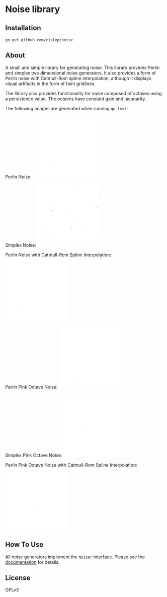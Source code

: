 # Noise library

## Installation

```
go get github.com/cjslep/noise
```

## About

A small and simple library for generating noise. This library provides Perlin
and simplex two dimensional noise generators. It also provides a form of Perlin
noise with Catmull-Rom spline interpolation, although it displays visual
artifacts in the form of faint gridlines.

The library also provides functionality for noise composed of octaves using a
persistence value. The octaves have constant gain and lacunarity.

The following images are generated when running `go test`:

Perlin Noise:
![Perlin Noise](perlin_test.png)

Simplex Noise:
![Simplex Noise](simplex_test.png)

Perlin Noise with Catmull-Rom Spline Interpolation:
![Perlin Noise with Catmull-Rom Spline Interpolation](perlin_spline_test.png)

Perlin Pink Octave Noise:
![Perlin Pink Octave Noise](octave_perlin_test.png)

Simplex Pink Octave Noise:
![Simplex Pink Octave Noise](octave_simplex_test.png)

Perlin Pink Octave Noise with Catmull-Rom Spline Interpolation:
![Perlin Pink Octave Noise with Catmull-Rom Spline Interpolation](octave_perlin_spline_test.png)

## How To Use

All noise generators implement the `Noiser` interface. Please see the
[documentation](https://godoc.org/github.com/cjslep/noise) for details.

## License

GPLv3
